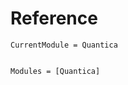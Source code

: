 # Reference
```@meta
CurrentModule = Quantica
```

```@index
```

```@autodocs
Modules = [Quantica]
```